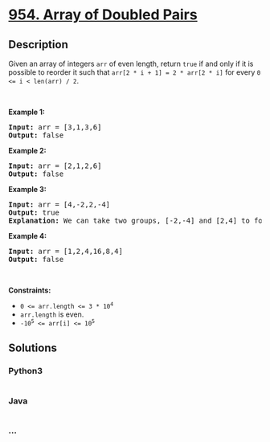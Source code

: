 # [954. Array of Doubled Pairs](https://leetcode.com/problems/array-of-doubled-pairs)



## Description

<p>Given an array of integers <code>arr</code> of even length, return <code>true</code> if and only if it is possible to reorder it such that <code>arr[2 * i + 1] = 2 * arr[2 * i]</code> for every <code>0 &lt;= i &lt; len(arr) / 2</code>.</p>

<p>&nbsp;</p>
<p><strong>Example 1:</strong></p>

<pre>
<strong>Input:</strong> arr = [3,1,3,6]
<strong>Output:</strong> false
</pre>

<p><strong>Example 2:</strong></p>

<pre>
<strong>Input:</strong> arr = [2,1,2,6]
<strong>Output:</strong> false
</pre>

<p><strong>Example 3:</strong></p>

<pre>
<strong>Input:</strong> arr = [4,-2,2,-4]
<strong>Output:</strong> true
<strong>Explanation:</strong> We can take two groups, [-2,-4] and [2,4] to form [-2,-4,2,4] or [2,4,-2,-4].
</pre>

<p><strong>Example 4:</strong></p>

<pre>
<strong>Input:</strong> arr = [1,2,4,16,8,4]
<strong>Output:</strong> false
</pre>

<p>&nbsp;</p>
<p><strong>Constraints:</strong></p>

<ul>
	<li><code>0 &lt;= arr.length &lt;= 3 * 10<sup>4</sup></code></li>
	<li><code>arr.length</code> is even.</li>
	<li><code>-10<sup>5</sup> &lt;= arr[i] &lt;= 10<sup>5</sup></code></li>
</ul>


## Solutions

<!-- tabs:start -->

### **Python3**

```python

```

### **Java**

```java

```

### **...**

```

```

<!-- tabs:end -->
